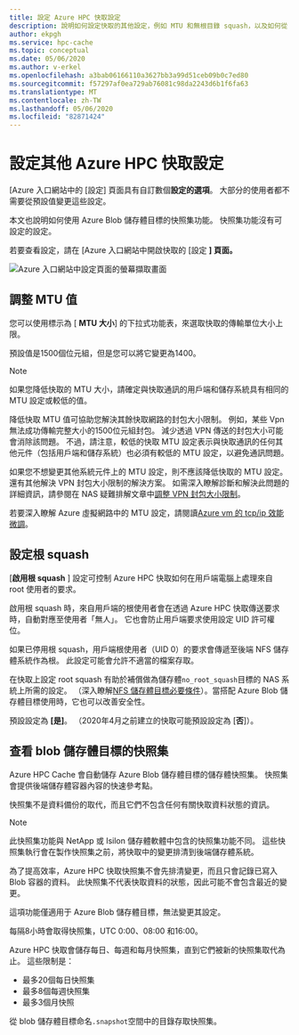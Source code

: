 ```yaml
---
title: 設定 Azure HPC 快取設定
description: 說明如何設定快取的其他設定，例如 MTU 和無根目錄 squash，以及如何從 Azure Blob 儲存體目標存取快速快照集。
author: ekpgh
ms.service: hpc-cache
ms.topic: conceptual
ms.date: 05/06/2020
ms.author: v-erkel
ms.openlocfilehash: a3bab06166110a3627bb3a99d51ceb09b0c7ed80
ms.sourcegitcommit: f57297af0ea729ab76081c98da2243d6b1f6fa63
ms.translationtype: MT
ms.contentlocale: zh-TW
ms.lasthandoff: 05/06/2020
ms.locfileid: "82871424"
---
```

# <a name="configure-additional-azure-hpc-cache-settings"></a>設定其他 Azure HPC 快取設定

[Azure 入口網站中的 [設定] 頁面具有自訂數個**設定的選項**。 大部分的使用者都不需要從預設值變更這些設定。

本文也說明如何使用 Azure Blob 儲存體目標的快照集功能。 快照集功能沒有可設定的設定。

若要查看設定，請在 [Azure 入口網站中開啟快取的 [設定 **] 頁面。**

![Azure 入口網站中設定頁面的螢幕擷取畫面](media/configuration.png)

## <a name="adjust-mtu-value"></a>調整 MTU 值
<!-- linked from troubleshoot-nas article -->

您可以使用標示為 [ **MTU 大小**] 的下拉式功能表，來選取快取的傳輸單位大小上限。

預設值是1500個位元組，但是您可以將它變更為1400。

> [!NOTE]
> 如果您降低快取的 MTU 大小，請確定與快取通訊的用戶端和儲存系統具有相同的 MTU 設定或較低的值。

降低快取 MTU 值可協助您解決其餘快取網路的封包大小限制。 例如，某些 Vpn 無法成功傳輸完整大小的1500位元組封包。 減少透過 VPN 傳送的封包大小可能會消除該問題。 不過，請注意，較低的快取 MTU 設定表示與快取通訊的任何其他元件（包括用戶端和儲存系統）也必須有較低的 MTU 設定，以避免通訊問題。

如果您不想變更其他系統元件上的 MTU 設定，則不應該降低快取的 MTU 設定。 還有其他解決 VPN 封包大小限制的解決方案。 如需深入瞭解診斷和解決此問題的詳細資訊，請參閱在 NAS 疑難排解文章中[調整 VPN 封包大小限制](troubleshoot-nas.md#adjust-vpn-packet-size-restrictions)。

若要深入瞭解 Azure 虛擬網路中的 MTU 設定，請閱讀[Azure vm 的 tcp/ip 效能微調](../virtual-network/virtual-network-tcpip-performance-tuning.md)。

## <a name="configure-root-squash"></a>設定根 squash
<!-- linked from troubleshoot -->

[**啟用根 squash** ] 設定可控制 Azure HPC 快取如何在用戶端電腦上處理來自 root 使用者的要求。

啟用根 squash 時，來自用戶端的根使用者會在透過 Azure HPC 快取傳送要求時，自動對應至使用者「無人」。 它也會防止用戶端要求使用設定 UID 許可權位。

如果已停用根 squash，用戶端根使用者（UID 0）的要求會傳遞至後端 NFS 儲存體系統作為根。 此設定可能會允許不適當的檔案存取。

在快取上設定 root squash 有助於補償做為儲存體``no_root_squash``目標的 NAS 系統上所需的設定。 （深入瞭解[NFS 儲存體目標必要條件](hpc-cache-prereqs.md#nfs-storage-requirements)）。當搭配 Azure Blob 儲存體目標使用時，它也可以改善安全性。

預設設定為 **[是]**。 （2020年4月之前建立的快取可能預設設定為 [**否**]）。

## <a name="view-snapshots-for-blob-storage-targets"></a>查看 blob 儲存體目標的快照集

Azure HPC Cache 會自動儲存 Azure Blob 儲存體目標的儲存體快照集。 快照集會提供後端儲存體容器內容的快速參考點。

快照集不是資料備份的取代，而且它們不包含任何有關快取資料狀態的資訊。

> [!NOTE]
> 此快照集功能與 NetApp 或 Isilon 儲存體軟體中包含的快照集功能不同。 這些快照集執行會在製作快照集之前，將快取中的變更排清到後端儲存體系統。
>
> 為了提高效率，Azure HPC 快取快照集不會先排清變更，而且只會記錄已寫入 Blob 容器的資料。 此快照集不代表快取資料的狀態，因此可能不會包含最近的變更。

這項功能僅適用于 Azure Blob 儲存體目標，無法變更其設定。

每隔8小時會取得快照集，UTC 0:00、08:00 和16:00。

Azure HPC 快取會儲存每日、每週和每月快照集，直到它們被新的快照集取代為止。 這些限制是：

* 最多20個每日快照集
* 最多8個每週快照集
* 最多3個月快照

從 blob 儲存體目標命名`.snapshot`空間中的目錄存取快照集。
